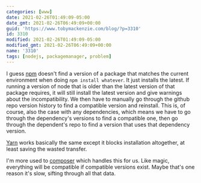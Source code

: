```yaml
---
categories: [www]
date: 2021-02-26T01:49:09-05:00
date_gmt: 2021-02-26T06:49:09+00:00
guid: 'https://www.tobymackenzie.com/blog/?p=3310'
id: 3310
modified: 2021-02-26T01:49:09-05:00
modified_gmt: 2021-02-26T06:49:09+00:00
name: '3310'
tags: [nodejs, packagemanager, problem]
---
```


I guess [npm](https://www.npmjs.com/) doesn't find a version of a package that matches the current environment when doing `npm install whatever`.<!--more-->  It just installs the latest.  If running a version of node that is older than the latest version of that package requires, it will still install the latest version and give warnings about the incompatibility.  We then have to manually go through the github repo version history to find a compatible version and reinstall.  This is, of course, also the case with any dependencies, which means we have to go through the dependency's versions to find a compatible one, then go through the dependent's repo to find a version that uses that dependency version.

[Yarn](https://yarnpkg.com/) works basically the same except it blocks installation altogether, at least saving the wasted transfer.

I'm more used to [composer](https://getcomposer.org/) which handles this for us.  Like magic, everything will be compatible if compatible versions exist.  Maybe that's one reason it's slow, sifting through all that data.
